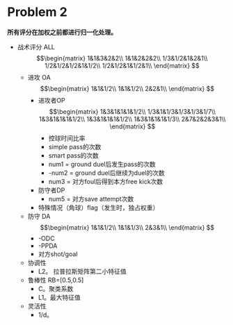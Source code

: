 # Problem 2
__所有评分在加权之前都进行归一化处理。__
- 战术评分 ALL
  $$\begin{matrix}
    1&1&3&2&2\\
    1&1&2&2&2\\
    1/3&1/2&1&2&1\\
    1/2&1/2&1/2&1&1/2\\
    1/2&1/2&1&1/2&1\\
  \end{matrix}
  $$
  - 进攻 OA
    $$\begin{matrix}
      1&1&1/2\\
      1&1&1/2\\
      2&2&1\\
    \end{matrix}
    $$
    - 进攻者OP
      $$\begin{matrix}
        1&3&1&1&1&1/2\\
        1/3&1&1/3&1/3&1/3&1/7\\
        1&3&1&1&1&1/2\\
        1&3&1&1&1&1/2\\
        1&3&1&1&1&1/3\\
        2&7&2&2&3&1\\
      \end{matrix} $$
      - 控球时间比率
      - simple pass的次数
      - smart pass的次数
      - num1 = ground duel后发生pass的次数
      - -num2 = ground duel后继续为duel的次数
      - num3 = 对方foul后得到本方free kick次数
    - 防守者DP
      - num5 = 对方save attempt次数
    - 特殊情况（角球）flag（发生时，独占权重）
  - 防守 DA
    $$\begin{matrix}
      1&1&1/2\\
      1&1&1/3\\
      2&3&1\\
    \end{matrix}
    $$
    - -ODC
    - -PPDA
    - 对方shot/goal
  - 协调性
    - L2。 拉普拉斯矩阵第二小特征值
  - 鲁棒性 RB=[0.5,0.5]
    - C。聚类系数
    - L1。最大特征值
  - 灵活性
    - 1/d。
